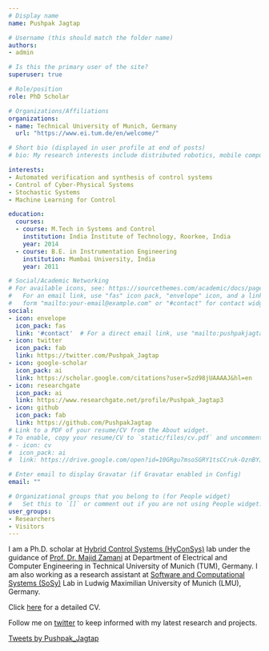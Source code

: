 ```yaml
---
# Display name
name: Pushpak Jagtap

# Username (this should match the folder name)
authors:
- admin

# Is this the primary user of the site?
superuser: true

# Role/position
role: PhD Scholar

# Organizations/Affiliations
organizations:
- name: Technical University of Munich, Germany
  url: "https://www.ei.tum.de/en/welcome/"

# Short bio (displayed in user profile at end of posts)
# bio: My research interests include distributed robotics, mobile computing and programmable matter.

interests:
- Automated verification and synthesis of control systems
- Control of Cyber-Physical Systems 
- Stochastic Systems
- Machine Learning for Control 

education:
  courses:
  - course: M.Tech in Systems and Control
    institution: India Institute of Technology, Roorkee, India
    year: 2014
  - course: B.E. in Instrumentation Engineering
    institution: Mumbai University, India
    year: 2011

# Social/Academic Networking
# For available icons, see: https://sourcethemes.com/academic/docs/page-builder/#icons
#   For an email link, use "fas" icon pack, "envelope" icon, and a link in the
#   form "mailto:your-email@example.com" or "#contact" for contact widget.
social:
- icon: envelope
  icon_pack: fas
  link: '#contact'  # For a direct email link, use "mailto:pushpakjagtap@gmail.com".
- icon: twitter
  icon_pack: fab
  link: https://twitter.com/Pushpak_Jagtap
- icon: google-scholar
  icon_pack: ai
  link: https://scholar.google.com/citations?user=Szd98jUAAAAJ&hl=en
- icon: researchgate
  icon_pack: ai
  link: https://www.researchgate.net/profile/Pushpak_Jagtap3  
- icon: github
  icon_pack: fab
  link: https://github.com/PushpakJagtap
# Link to a PDF of your resume/CV from the About widget.
# To enable, copy your resume/CV to `static/files/cv.pdf` and uncomment the lines below.
# - icon: cv
#  icon_pack: ai
#  link: https://drive.google.com/open?id=10GRgu7msoSGRY1tsCCruk-OznBYJOPbu

# Enter email to display Gravatar (if Gravatar enabled in Config)
email: ""

# Organizational groups that you belong to (for People widget)
#   Set this to `[]` or comment out if you are not using People widget.
user_groups:
- Researchers
- Visitors
---
```



I am a Ph.D. scholar at [Hybrid Control Systems (HyConSys)](https://www.hyconsys.com/) lab under the  guidance of [Prof. Dr. Majid Zamani](https://sites.google.com/site/zamani1362/) at Department of Electrical and Computer Engineering in Technical University of Munich (TUM), Germany. I am also working as a research assistant at [Software and Computational Systems (SoSy)](https://www.sosy-lab.org/) Lab in Ludwig Maximilian University of Munich (LMU), Germany. 

Click [here](https://drive.google.com/open?id=10GRgu7msoSGRY1tsCCruk-OznBYJOPbu) for a detailed CV.

Follow me on [twitter](https://twitter.com/Pushpak_Jagtap) to keep informed with my latest research and projects.

<a class="twitter-timeline" data-width="600" data-height="600" href="https://twitter.com/Pushpak_Jagtap?ref_src=twsrc%5Etfw">Tweets by Pushpak_Jagtap</a> <script async src="https://platform.twitter.com/widgets.js" charset="utf-8"></script>
